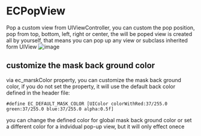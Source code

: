 # ECPopView
Pop a custom view from UIViewController, you can custom the pop position, pop from top, bottom, left, right or center, the will be poped view is created all by yourself, that means you can pop up any view or subclass inherited form UIView
![image](https://github.com/zxwcool/ECPopView/blob/master/ECPopViewGIF.gif)

## customize the mask back ground color 
via ec_marskColor property, you can customize the mask back ground color, if you do not set the property, it will use the default back color defined in the header file:
```
#define EC_DEFAULT_MASK_COLOR [UIColor colorWithRed:37/255.0 green:37/255.0 blue:37/255.0 alpha:0.5f]
```
you can change the defined color for global mask back ground color or set a different color for a indvidual pop-up view, but it will only effect onece
